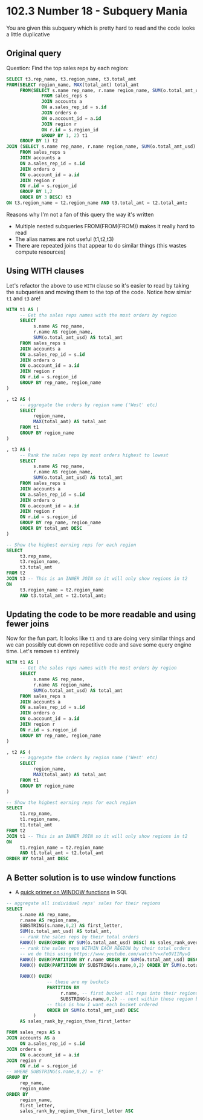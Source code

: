 # 102.3 Number 18 - Subquery Mania

You are given this subquery which is pretty hard to read and the code looks a little duplicative

## Original query

Question: Find the top sales reps by each region:

```sql
SELECT t3.rep_name, t3.region_name, t3.total_amt
FROM(SELECT region_name, MAX(total_amt) total_amt
     FROM(SELECT s.name rep_name, r.name region_name, SUM(o.total_amt_usd) total_amt
             FROM sales_reps s
             JOIN accounts a
             ON a.sales_rep_id = s.id
             JOIN orders o
             ON o.account_id = a.id
             JOIN region r
             ON r.id = s.region_id
             GROUP BY 1, 2) t1
     GROUP BY 1) t2
JOIN (SELECT s.name rep_name, r.name region_name, SUM(o.total_amt_usd) total_amt
     FROM sales_reps s
     JOIN accounts a
     ON a.sales_rep_id = s.id
     JOIN orders o
     ON o.account_id = a.id
     JOIN region r
     ON r.id = s.region_id
     GROUP BY 1,2
     ORDER BY 3 DESC) t3
ON t3.region_name = t2.region_name AND t3.total_amt = t2.total_amt;
```

Reasons why I'm not a fan of this query the way it's written
- Multiple nested subqueries FROM(FROM(FROM)) makes it really hard to read
- The alias names are not useful (t1,t2,t3)
- There are repeated joins that appear to do similar things (this wastes compute resources)


## Using WITH clauses

Let's refactor the above to use `WITH` clause so it's easier to read by taking the subqueries and moving them to the top of the code. Notice how simiar `t1` and `t3` are!

```sql
WITH t1 AS (
     -- Get the sales reps names with the most orders by region
     SELECT 
          s.name AS rep_name, 
          r.name AS region_name, 
          SUM(o.total_amt_usd) AS total_amt
     FROM sales_reps s
     JOIN accounts a
     ON a.sales_rep_id = s.id
     JOIN orders o
     ON o.account_id = a.id
     JOIN region r
     ON r.id = s.region_id
     GROUP BY rep_name, region_name
)

, t2 AS (
     -- aggregate the orders by region name ('West' etc)
     SELECT 
          region_name, 
          MAX(total_amt) AS total_amt
     FROM t1
     GROUP BY region_name
)

, t3 AS (
     -- Rank the sales reps by most orders highest to lowest
     SELECT 
          s.name AS rep_name, 
          r.name AS region_name, 
          SUM(o.total_amt_usd) AS total_amt
     FROM sales_reps s
     JOIN accounts a
     ON a.sales_rep_id = s.id
     JOIN orders o
     ON o.account_id = a.id
     JOIN region r
     ON r.id = s.region_id
     GROUP BY rep_name, region_name
     ORDER BY total_amt DESC
)

-- Show the highest earning reps for each region
SELECT 
     t3.rep_name, 
     t3.region_name, 
     t3.total_amt
FROM t2 
JOIN t3 -- This is an INNER JOIN so it will only show regions in t2
ON 
     t3.region_name = t2.region_name 
     AND t3.total_amt = t2.total_amt;
```

## Updating the code to be more readable and using fewer joins

Now for the fun part. It looks like `t1` and `t3` are doing very similar things and we can possibly cut down on repetitive code and save some query engine time. Let's remove `t3` entirely

```sql
WITH t1 AS (
     -- Get the sales reps names with the most orders by region
     SELECT 
          s.name AS rep_name, 
          r.name AS region_name, 
          SUM(o.total_amt_usd) AS total_amt
     FROM sales_reps s
     JOIN accounts a
     ON a.sales_rep_id = s.id
     JOIN orders o
     ON o.account_id = a.id
     JOIN region r
     ON r.id = s.region_id
     GROUP BY rep_name, region_name
)

, t2 AS (
     -- aggregate the orders by region name ('West' etc)
     SELECT 
          region_name, 
          MAX(total_amt) AS total_amt
     FROM t1
     GROUP BY region_name
)

-- Show the highest earning reps for each region
SELECT 
     t1.rep_name, 
     t1.region_name, 
     t1.total_amt
FROM t2 
JOIN t1 -- This is an INNER JOIN so it will only show regions in t2
ON 
     t1.region_name = t2.region_name 
     AND t1.total_amt = t2.total_amt
ORDER BY total_amt DESC
```

## A Better solution is to use window functions

- A [quick primer on WINDOW functions](https://www.youtube.com/watch?v=xFeOVIIRyvQ) in SQL

```sql
-- aggregate all individual reps' sales for their regions
SELECT 
     s.name AS rep_name, 
     r.name AS region_name, 
     SUBSTRING(s.name,0,2) AS first_letter,
     SUM(o.total_amt_usd) AS total_amt,
     -- rank the sales reps by their total orders
     RANK() OVER(ORDER BY SUM(o.total_amt_usd) DESC) AS sales_rank_overall,
     -- rank the sales reps WITHIN EACH REGION by their total orders
     -- we do this using https://www.youtube.com/watch?v=xFeOVIIRyvQ
     RANK() OVER(PARTITION BY r.name ORDER BY SUM(o.total_amt_usd) DESC) AS sales_rank_by_region,
     RANK() OVER(PARTITION BY SUBSTRING(s.name,0,2) ORDER BY SUM(o.total_amt_usd) DESC) AS sales_rank_by_first_letter,
     
     RANK() OVER(
               -- these are my buckets
               PARTITION BY 
                    r.name, -- first bucket all reps into their regions 
                    SUBSTRING(s.name,0,2) -- next within those region buckets do the first letter
               -- this is how I want each bucket ordered
               ORDER BY SUM(o.total_amt_usd) DESC
          ) 
     AS sales_rank_by_region_then_first_letter

FROM sales_reps AS s
JOIN accounts AS a
     ON a.sales_rep_id = s.id
JOIN orders o 
     ON o.account_id = a.id
JOIN region r
     ON r.id = s.region_id
-- WHERE SUBSTRING(s.name,0,2) = 'E'
GROUP BY 
     rep_name, 
     region_name
ORDER BY 
     region_name,
     first_letter,
     sales_rank_by_region_then_first_letter ASC
```






